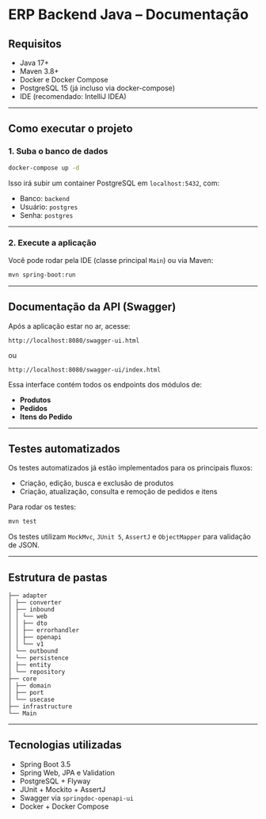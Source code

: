 # ERP Backend Java – Documentação

## Requisitos
- Java 17+
- Maven 3.8+
- Docker e Docker Compose
- PostgreSQL 15 (já incluso via docker-compose)
- IDE (recomendado: IntelliJ IDEA)

---

## Como executar o projeto

### 1. Suba o banco de dados
```bash
docker-compose up -d
```

Isso irá subir um container PostgreSQL em `localhost:5432`, com:

- Banco: `backend`  
- Usuário: `postgres`  
- Senha: `postgres`  

---

### 2. Execute a aplicação
Você pode rodar pela IDE (classe principal `Main`) ou via Maven:

```bash
mvn spring-boot:run
```

---

## Documentação da API (Swagger)

Após a aplicação estar no ar, acesse:

```
http://localhost:8080/swagger-ui.html
```

ou

```
http://localhost:8080/swagger-ui/index.html
```

Essa interface contém todos os endpoints dos módulos de:
- **Produtos**
- **Pedidos**
- **Itens do Pedido**

---

## Testes automatizados

Os testes automatizados já estão implementados para os principais fluxos:

- Criação, edição, busca e exclusão de produtos
- Criação, atualização, consulta e remoção de pedidos e itens

Para rodar os testes:

```bash
mvn test
```

Os testes utilizam `MockMvc`, `JUnit 5`, `AssertJ` e `ObjectMapper` para validação de JSON.

---

## Estrutura de pastas

```
├── adapter
│ ├── converter
│ ├── inbound
│ │ └── web
│ │ ├── dto
│ │ ├── errorhandler
│ │ ├── openapi
│ │ └── v1
│ └── outbound
│ └── persistence
│ ├── entity
│ └── repository
├── core
│ ├── domain
│ ├── port
│ └── usecase
├── infrastructure
└── Main
```

---

## Tecnologias utilizadas

- Spring Boot 3.5
- Spring Web, JPA e Validation
- PostgreSQL + Flyway
- JUnit + Mockito + AssertJ
- Swagger via `springdoc-openapi-ui`
- Docker + Docker Compose